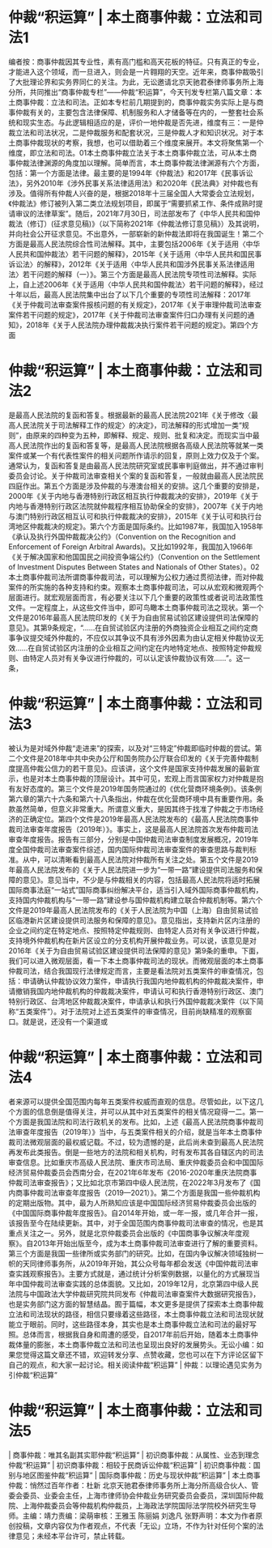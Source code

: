 # 仲裁“积运算” | 本土商事仲裁：立法和司法1

编者按：商事仲裁因其专业性，素有高门槛和高天花板的特征。只有真正的专业，才能进入这个领域，而一旦进入，则会是一片翱翔的天空。近年来，商事仲裁吸引了大批理论界和实务界同仁的关注。为此，无讼邀请北京天驰君泰律师事务所上海分所，共同推出“商事仲裁专栏”——仲裁“积运算”，今天刊发专栏第八篇文章：本土商事仲裁：立法和司法。正如本专栏前几期提到的，商事仲裁实务实际上是与商事仲裁有关的，主要包含法律保障、机制服务和人才储备等在内的，一整套社会系统和现实生态。与此逻辑相适应的是，评价一地仲裁是否先进，维度有三：一是仲裁立法和司法状况，二是仲裁服务和配套状况，三是仲裁人才和知识状况。对于本土商事仲裁现状的考察，我想，也可以借助着三个维度来展开。本文将聚焦第一个维度，即立法和司法。01本土商事仲裁立法关于本土商事仲裁立法，可从本土商事仲裁法律渊源的角度加以理解。简单而言，本土商事仲裁法律渊源有六个方面，包括：第一个方面是法律。最主要的是1994年《仲裁法》和2017年《民事诉讼法》，另外2010年《涉外民事关系法律适用法》和2020年《民法典》对仲裁也有涉及。值得所有仲裁人兴奋的是，根据2018年十三届全国人大常委会立法规划，《仲裁法》修订被列入第二类立法规划项目，即属于“需要抓紧工作、条件成熟时提请审议的法律草案”。随后，2021年7月30日，司法部发布了《中华人民共和国仲裁法（修订）(征求意见稿)》（以下简称2021年《仲裁法修订意见稿》）及其说明，并向社会公开征求意见。不出意外，一部崭新的新仲裁法即将在我国诞生！第二个方面是最高人民法院综合性司法解释。其中，主要包括2006年《关于适用〈中华人民共和国仲裁法〉若干问题的解释》，2015年《关于适用〈中华人民共和国民事诉讼法〉的解释》，2012年《关于适用〈中华人民共和国涉外民事关系法律适用法〉若干问题的解释（一）》。第三个方面是最高人民法院专项性司法解释。实际上，自上述2006年《关于适用〈中华人民共和国仲裁法〉若干问题的解释》，经过十年以后，最高人民法院集中出台了以下几个重要的专项性司法解释：2017年《关于仲裁司法审查案件报核问题的有关规定》，2017年《关于审理仲裁司法审查案件若干问题的规定》，2017年《关于仲裁司法审查案件归口办理有关问题的通知》，2018年《关于人民法院办理仲裁裁决执行案件若干问题的规定》。第四个方面

# 仲裁“积运算” | 本土商事仲裁：立法和司法2

是最高人民法院的复函和答复。根据最新的最高人民法院2021年《关于修改〈最高人民法院关于司法解释工作的规定〉的决定》，司法解释的形式增加一类“规则”，由原来的四种变为五种，即解释、规定、规则、批复和决定。而现实当中最高人民法院作出的复函和答复等，是最高人民法院根据各高级人民法院等就某一类案件或某一个有代表性案件的相关问题所作请示的回复，原则上效力仅及于个案。通常认为，复函和答复是由最高人民法院研究室或民事审判庭做出，并不通过审判委员会讨论。关于仲裁司法审查相关个案的复函和答复，一般就由最高人民法院民四庭作出。第五个方面是涉及仲裁的与港澳台相关的安排。这几个重要的安排是，2000年《关于内地与香港特别行政区相互执行仲裁裁决的安排》，2019年《关于内地与香港特别行政区法院就仲裁程序相互协助保全的安排》，2007年《关于内地与澳门特别行政区相互认可和执行仲裁裁决的安排》，2015年《关于认可和执行台湾地区仲裁裁决的规定》。第六个方面是国际条约。比如1987年，我国加入1958年《承认及执行外国仲裁裁决公约》（Convention on the Recognition and Enforcement of Foreign Arbitral Awards)。又比如1992年，我国加入1966年《关于解决国家和他国国民之间投资争端公约》（Convention on the Settlement of Investment Disputes Between States and Nationals of Other States）。02本土商事仲裁司法所谓商事仲裁司法，可以理解为公权力通过贯彻法律，而对仲裁案件的所实施的各种支持和约束。观察本土商事仲裁司法，可以从宏观和微观两个层面进行。就宏观层面而言，有必要关注以下几个重要的政策性或者说司法政策性文件。一定程度上，从这些文件当中，即可鸟瞰本土商事仲裁司法之现状。第一个文件是2016年最高人民法院印发的《关于为自由贸易试验区建设提供司法保障的意见》。其第9条规定，“……在自贸试验区内注册的外商独资企业相互之间约定商事争议提交域外仲裁的，不应仅以其争议不具有涉外因素为由认定相关仲裁协议无效……在自贸试验区内注册的企业相互之间约定在内地特定地点、按照特定仲裁规则、由特定人员对有关争议进行仲裁的，可以认定该仲裁协议有效……”。这一条，

# 仲裁“积运算” | 本土商事仲裁：立法和司法3

被认为是对域外仲裁“走进来”的探索，以及对“三特定”仲裁即临时仲裁的尝试。第二个文件是2018年中共中央办公厅和国务院办公厅联合印发的《关于完善仲裁制度提高仲裁公信力的若干意见》。应该讲，这个文件是国家支持仲裁发展的最新宣示，也是对本土商事仲裁的顶层设计。其中可见，宏观上而言国家权力对仲裁是抱有友好态度的。第三个文件是2019年国务院通过的《优化营商环境条例》。该条例第六章的第六十六条和第六十八条指出，仲裁在优化营商环境中具有重要作用。条款虽然简单，但意义非常重大。所谓意义重大，是因其终于找准了仲裁之于市场经济的正确定位。第四个文件是2019年最高人民法院发布的《最高人民法院商事仲裁司法审查年度报告（2019年）》。事实上，这是最高人民法院首次发布仲裁司法审查年度报告。报告有三部分，分别是中国仲裁司法审查制度发展概况，2019年度全国仲裁司法审查案件综述，国内国际仲裁司法审查案件的审查思路与裁判标准。从中，可以清晰看到最高人民法院对仲裁所有关注之处。第五个文件是2019年最高人民法院发布的《关于人民法院进一步为“一带一路”建设提供司法服务和保障的意见》。意见当中，不少是与仲裁相关的内容，包括最高人民法院将适时拓展国际商事法庭“一站式”国际商事纠纷解决平台，适当引入域外国际商事仲裁机构，支持国内仲裁机构与“一带一路”建设参与国仲裁机构建立联合仲裁机制等。第六个文件是2019年最高人民法院发布的《关于人民法院为中国（上海）自由贸易试验区临港新片区建设提供司法服务和保障的意见》。意见指出，支持新片区内注册的企业之间约定在特定地点、按照特定仲裁规则、由特定人员对有关争议进行仲裁，支持境外仲裁机构在新片区设立的分支机构开展仲裁业务。可以说，该意见是对2016年《关于为自由贸易试验区建设提供司法保障的意见》第9条的重申。下面，我们可以进入微观层面，看一下本土商事仲裁司法的现状。而微观层面的本土商事仲裁司法，结合我国现行法律规定而言，主要是看法院对五类案件的审查情况，包括：申请确认仲裁协议效力案件，申请执行我国内地仲裁机构的仲裁裁决案件，申请撤销我国内地仲裁机构的仲裁裁决案件，申请认可和执行香港特别行政区、澳门特别行政区、台湾地区仲裁裁决案件，申请承认和执行外国仲裁裁决案件（以下简称“五类案件”）。对于法院对上述五类案件的审查情况，目前尚缺精准的观察窗口。就是说，还没有一个渠道或

# 仲裁“积运算” | 本土商事仲裁：立法和司法4

者来源可以提供全国范围内每年五类案件权威而直观的信息。尽管如此，以下这几个方面的信息倒是值得关注，并可以从其中对五类案件的相关情况窥得一二。第一个方面是我国法院和司法行政机关的发布。比如，上述《最高人民法院商事仲裁司法审查年度报告（2019年）》当中，与五类案件相关的介绍，就是当年本土商事仲裁司法微观层面的最权威记载。不过，较为遗憾的是，此后尚未查到最高人民法院再发布此类报告。倒是一些地方的法院和相关机构，时有发布其各自辖区内的司法审查信息。比如重庆市高级人民法院、重庆市司法局、重庆仲裁委员会和中国国际经济贸易仲裁委员会西南分会，在2021年6年发布《2016-2020年重庆法院商事仲裁司法审查报告》；又比如北京市第四中级人民法院，在2022年3月发布了《国内商事仲裁司法审查年度报告（2019—2021）》。第二个方面是我国一些仲裁机构的定期出版物。其中，最为人所熟知应该是中国国际经济贸易仲裁委员会出版的《中国国际商事仲裁年度报告》。自2014年开始，或一年一报，或几年合并一报，该报告至今在陆续更新。其中，对于全国范围内商事仲裁司法审查的情况，也是其重点关注之一。另外，就是北京仲裁委员会出版的《中国商事争议解决年度观察》。自2013年开始出版至今，成为本土商事仲裁司法审查进行了解的重要资料。第三个方面是我国一些律所或实务部门的研究。比如，在国内争议解决领域独树一帜的天同律师事务所，从2019年开始，其公众号每年都会发送《中国仲裁司法审查实践观察报告》。主要方式就是，通过统计分析案例数据，以量化的方式展现当年中国仲裁司法审查实践的总体面貌。又比如，2019年12月，北京第四中级人民法院与中国政法大学仲裁研究院共同发布《仲裁司法审查案件大数据研究报告》，也是实务部门这方面的智慧结晶。囿于篇幅，本文更多是提供了探索本土商事仲裁立法和司法现状的路径，相信只要缘着这些路径，本土商事仲裁立法和司法现状就能立于眼前。同时，这些路径本身，其实也是本土商事仲裁立法和司法的最好写照。总体而言，根据我自身和周遭的感受，自2017年前后开始，随着本土商事仲裁体量的膨胀，本土商事仲裁立法和司法也呈现出良好的发展势头。无讼小编：如果您觉得这篇文章还不错，欢迎转发分享、点赞收藏，您也可以在下方评论区留下自己的观点，和大家一起讨论。相关阅读仲裁“积运算” | 仲裁：以理论遇见实务为引仲裁“积运算”

# 仲裁“积运算” | 本土商事仲裁：立法和司法5

 | 商事仲裁：唯其名副其实耶仲裁“积运算” | 初识商事仲裁：从属性、业态到理念仲裁“积运算” | 初识商事仲裁：相较于民商诉讼仲裁“积运算” | 初识商事仲裁：国别与地区图鉴仲裁“积运算” | 国际商事仲裁：历史与现状仲裁“积运算” | 本土商事仲裁：悄然过百年作者：杜新 北京天驰君泰律师事务所上海分所高级合伙人、管委会委员、业委会主任，上海市律师协会仲裁业务研究委员会委员，深圳国际仲裁院、上海仲裁委员会等仲裁机构仲裁员，上海政法学院国际法学院校外研究生导师。主编：靖力责编：梁萌审核：王雅玉 陈丽娟 刘逸凡 张野声明：本文为作者原创投稿，文章内容仅为作者观点，不代表「无讼」立场，不作为针对任何个案的法律意见；未经本平台许可，禁止转载。

